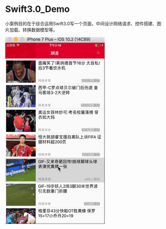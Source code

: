 # Swift3.0_Demo
小案例目的在于综合运用Swift3.0写一个页面，中间设计网络请求、控件搭建、图片加载、转换数据模型等。

![](https://github.com/IMLoser/Swift3.0_Demo/blob/master/News/News-1.gif)
